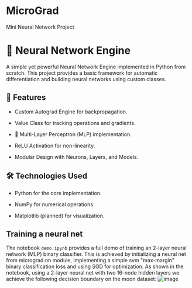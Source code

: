 # MicroGrad
Mini Neural Network Project

# 🤖 Neural Network Engine

A simple yet powerful Neural Network Engine implemented in Python from scratch. This project provides a basic framework for automatic differentiation and building neural networks using custom classes.

## 🚀 Features

+  Custom Autograd Engine for backpropagation.

+  Value Class for tracking operations and gradients.

+ 🧠 Multi-Layer Perceptron (MLP) implementation.

+  ReLU Activation for non-linearity.

+  Modular Design with Neurons, Layers, and Models.

## 🛠️ Technologies Used

+ Python for the core implementation.

+ NumPy for numerical operations.

+ Matplotlib (planned) for visualization.

## Training a neural net
The notebook `demo.ipynb` provides a full demo of training an 2-layer neural network (MLP) binary classifier. This is achieved by initializing a neural net from micrograd.nn module, implementing a simple svm "max-margin" binary classification loss and using SGD for optimization. As shown in the notebook, using a 2-layer neural net with two 16-node hidden layers we achieve the following decision boundary on the moon dataset:
![image](https://github.com/user-attachments/assets/46b3e00f-e4dd-4285-b10e-d658727e5cdc)
